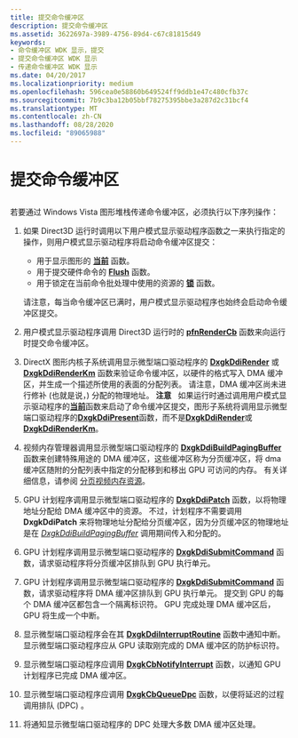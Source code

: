 ```yaml
---
title: 提交命令缓冲区
description: 提交命令缓冲区
ms.assetid: 3622697a-3989-4756-89d4-c67c81815d49
keywords:
- 命令缓冲区 WDK 显示，提交
- 提交命令缓冲区 WDK 显示
- 传递命令缓冲区 WDK 显示
ms.date: 04/20/2017
ms.localizationpriority: medium
ms.openlocfilehash: 596cea0e58860b649524ff9ddb1e47c480cfb37c
ms.sourcegitcommit: 7b9c3ba12b05bbf78275395bbe3a287d2c31bcf4
ms.translationtype: MT
ms.contentlocale: zh-CN
ms.lasthandoff: 08/28/2020
ms.locfileid: "89065988"
---
```

# <a name="submitting-a-command-buffer"></a>提交命令缓冲区


## <span id="ddk_submitting_a_command_buffer_gg"></span><span id="DDK_SUBMITTING_A_COMMAND_BUFFER_GG"></span>


若要通过 Windows Vista 图形堆栈传递命令缓冲区，必须执行以下序列操作：

1.  如果 Direct3D 运行时调用以下用户模式显示驱动程序函数之一来执行指定的操作，则用户模式显示驱动程序将启动命令缓冲区提交：

    -   用于显示图形的 [**当前**](/windows-hardware/drivers/ddi/d3dumddi/nc-d3dumddi-pfnd3dddi_present) 函数。
    -   用于提交硬件命令的 [**Flush**](/windows-hardware/drivers/ddi/d3dumddi/nc-d3dumddi-pfnd3dddi_flush) 函数。
    -   用于锁定在当前命令批处理中使用的资源的 [**锁**](/windows-hardware/drivers/ddi/d3dumddi/nc-d3dumddi-pfnd3dddi_lock) 函数。

    请注意，每当命令缓冲区已满时，用户模式显示驱动程序也始终会启动命令缓冲区提交。

2.  用户模式显示驱动程序调用 Direct3D 运行时的 [**pfnRenderCb**](/windows-hardware/drivers/ddi/d3dumddi/nc-d3dumddi-pfnd3dddi_rendercb) 函数来向运行时提交命令缓冲区。

3.  DirectX 图形内核子系统调用显示微型端口驱动程序的 [**DxgkDdiRender**](/windows-hardware/drivers/ddi/d3dkmddi/nc-d3dkmddi-dxgkddi_render) 或 [**DxgkDdiRenderKm**](/windows-hardware/drivers/ddi/d3dkmddi/nc-d3dkmddi-dxgkddi_renderkm) 函数来验证命令缓冲区，以硬件的格式写入 DMA 缓冲区，并生成一个描述所使用的表面的分配列表。 请注意，DMA 缓冲区尚未进行修补 (也就是说，) 分配的物理地址。
    **注意**   如果运行时通过调用用户模式显示驱动程序的[**当前**](/windows-hardware/drivers/ddi/d3dumddi/nc-d3dumddi-pfnd3dddi_present)函数来启动了命令缓冲区提交，图形子系统将调用显示微型端口驱动程序的[**DxgkDdiPresent**](/windows-hardware/drivers/ddi/d3dkmddi/nc-d3dkmddi-dxgkddi_present)函数，而不是[**DxgkDdiRender**](/windows-hardware/drivers/ddi/d3dkmddi/nc-d3dkmddi-dxgkddi_render)或[**DxgkDdiRenderKm**](/windows-hardware/drivers/ddi/d3dkmddi/nc-d3dkmddi-dxgkddi_renderkm)。

     

4.  视频内存管理器调用显示微型端口驱动程序的 [**DxgkDdiBuildPagingBuffer**](/windows-hardware/drivers/ddi/d3dkmddi/nc-d3dkmddi-dxgkddi_buildpagingbuffer) 函数来创建特殊用途的 DMA 缓冲区，这些缓冲区称为分页缓冲区，将 dma 缓冲区随附的分配列表中指定的分配移到和移出 GPU 可访问的内存。 有关详细信息，请参阅 [分页视频内存资源](paging-video-memory-resources.md)。

5.  GPU 计划程序调用显示微型端口驱动程序的 [**DxgkDdiPatch**](/windows-hardware/drivers/ddi/d3dkmddi/nc-d3dkmddi-dxgkddi_patch) 函数，以将物理地址分配给 DMA 缓冲区中的资源。 不过，计划程序不需要调用 **DxgkDdiPatch** 来将物理地址分配给分页缓冲区，因为分页缓冲区的物理地址是在 [*DxgkDdiBuildPagingBuffer*](/windows-hardware/drivers/ddi/d3dkmddi/nc-d3dkmddi-dxgkddi_buildpagingbuffer) 调用期间传入和分配的。

6.  GPU 计划程序调用显示微型端口驱动程序的 [**DxgkDdiSubmitCommand**](/windows-hardware/drivers/ddi/d3dkmddi/nc-d3dkmddi-dxgkddi_submitcommand) 函数，请求驱动程序将分页缓冲区排队到 GPU 执行单元。

7.  GPU 计划程序调用显示微型端口驱动程序的 [**DxgkDdiSubmitCommand**](/windows-hardware/drivers/ddi/d3dkmddi/nc-d3dkmddi-dxgkddi_submitcommand) 函数，请求驱动程序将 DMA 缓冲区排队到 GPU 执行单元。 提交到 GPU 的每个 DMA 缓冲区都包含一个隔离标识符。 GPU 完成处理 DMA 缓冲区后，GPU 将生成一个中断。

8.  显示微型端口驱动程序会在其 [**DxgkDdiInterruptRoutine**](/windows-hardware/drivers/ddi/dispmprt/nc-dispmprt-dxgkddi_interrupt_routine) 函数中通知中断。 显示微型端口驱动程序应从 GPU 读取刚完成的 DMA 缓冲区的防护标识符。

9.  显示微型端口驱动程序应调用 [**DxgkCbNotifyInterrupt**](/windows-hardware/drivers/ddi/d3dkmddi/nc-d3dkmddi-dxgkcb_notify_interrupt) 函数，以通知 GPU 计划程序已完成 DMA 缓冲区。

10. 显示微型端口驱动程序应调用 [**DxgkCbQueueDpc**](/windows-hardware/drivers/ddi/dispmprt/nc-dispmprt-dxgkcb_queue_dpc) 函数，以便将延迟的过程调用排队 (DPC) 。

11. 将通知显示微型端口驱动程序的 DPC 处理大多数 DMA 缓冲区处理。

 

